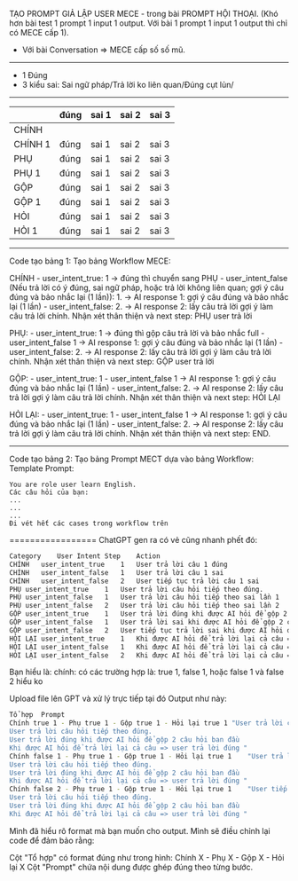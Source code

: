 TẠO PROMPT GIẢ LẬP USER MECE - trong bài PROMPT HỘI THOẠI. (Khó hơn bài test 1 prompt 1 input 1 output. Với bài 1 prompt 1 input 1 output thì chỉ có MECE cấp 1). 
- Với bài Conversation => MECE cấp số số mũ. 

-----
- 1 Đúng 
- 3 kiểu sai: Sai ngữ pháp/Trả lời ko liên quan/Đúng cụt lủn/

----

|        | đúng | sai 1 | sai 2 | sai 3 |
|--------|------|------|------|------|
| CHÍNH  |      |      |      |      |
| CHÍNH 1 | đúng | sai 1 | sai 2 | sai 3 |
| PHỤ    | đúng | sai 1 | sai 2 | sai 3 |
| PHỤ 1  | đúng | sai 1 | sai 2 | sai 3 |
| GỘP    | đúng | sai 1 | sai 2 | sai 3 |
| GỘP 1  | đúng | sai 1 | sai 2 | sai 3 |
| HỎI    | đúng | sai 1 | sai 2 | sai 3 |
| HỎI 1  | đúng | sai 1 | sai 2 | sai 3 |


---
Code tạo bảng 1: Tạo bảng Workflow MECE: 

CHÍNH  - user_intent_true: 1 -> đúng thì chuyển sang PHỤ
       - user_intent_false (Nếu trả lời có ý đúng, sai ngữ pháp, hoặc trả lời không liên quan; gợi ý câu đúng và bảo nhắc lại (1 lần)): 1. -> AI response 1: gợi ý câu đúng và bảo nhắc lại (1 lần)
       - user_intent_false: 2. -> AI response 2: lấy câu trả lời gợi ý làm câu trả lời chính. Nhận xét thân thiện và next step: PHỤ
user trả lời

PHỤ: 
       - user_intent_true: 1 -> đúng thì gộp câu trả lời và bảo nhắc full
       - user_intent_false 1 -> AI response 1: gợi ý câu đúng và bảo nhắc lại (1 lần)
       - user_intent_false: 2. -> AI response 2: lấy câu trả lời gợi ý làm câu trả lời chính. Nhận xét thân thiện và next step: GỘP
user trả lời


GỘP: 
       - user_intent_true: 1
       - user_intent_false 1 -> AI response 1: gợi ý câu đúng và bảo nhắc lại (1 lần)
       - user_intent_false: 2. -> AI response 2: lấy câu trả lời gợi ý làm câu trả lời chính. Nhận xét thân thiện và next step: HỎI LẠI


HỎI LẠI: 
       - user_intent_true: 1
       - user_intent_false 1 -> AI response 1: gợi ý câu đúng và bảo nhắc lại (1 lần)
       - user_intent_false: 2. -> AI response 2: lấy câu trả lời gợi ý làm câu trả lời chính. Nhận xét thân thiện và next step: END. 

---
Code tạo bảng 2: Tạo bảng Prompt MECT dựa vào bảng Workflow: 
Template Prompt: 
```
You are role user learn English. 
Các câu hỏi của bạn: 
...
...
...
Đi vét hết các cases trong workflow trên
```


=================
ChatGPT gen ra có vẻ cũng nhanh phết đó: 


```bash
Category	User Intent	Step	Action
CHÍNH	user_intent_true	1	User trả lời câu 1 đúng 
CHÍNH	user_intent_false	1	User trả lời câu 1 sai 
CHÍNH	user_intent_false	2	User tiếp tục trả lời câu 1 sai 
PHỤ	user_intent_true	1	User trả lời câu hỏi tiếp theo đúng. 
PHỤ	user_intent_false	1	User trả lời câu hỏi tiếp theo sai lần 1 
PHỤ	user_intent_false	2	User trả lời câu hỏi tiếp theo sai lần 2
GỘP	user_intent_true	1	User trả lời đúng khi được AI hỏi để gộp 2 câu hỏi ban đầu 
GỘP	user_intent_false	1	User trả lời sai khi được AI hỏi để gộp 2 câu hỏi ban đầu 
GỘP	user_intent_false	2	User tiếp tục trả lời sai khi được AI hỏi để gộp 2 câu hỏi ban đầu 
HỎI LẠI	user_intent_true	1	Khi được AI hỏi để trả lời lại cả câu => user trả lời đúng 
HỎI LẠI	user_intent_false	1	Khi được AI hỏi để trả lời lại cả câu => user trả lời sai. 
HỎI LẠI	user_intent_false	2	Khi được AI hỏi để trả lời lại cả câu => user tiếp tục trả lời sai. 


```

Bạn hiểu là: chính: có các trường hợp là: true 1, false 1, hoặc false 1 và false 2 hiểu ko 

Upload file lên GPT và xử lý trực tiếp tại đó
Output như này: 
```bash
Tổ hợp 	Prompt
Chính true 1 - Phụ true 1 - Gộp true 1 - Hỏi lại true 1	"User trả lời câu 1 đúng 
User trả lời câu hỏi tiếp theo đúng. 
User trả lời đúng khi được AI hỏi để gộp 2 câu hỏi ban đầu 
Khi được AI hỏi để trả lời lại cả câu => user trả lời đúng "
Chính false 1 - Phụ true 1 - Gộp true 1 - Hỏi lại true 1	"User trả lời câu 1 sai 
User trả lời câu hỏi tiếp theo đúng. 
User trả lời đúng khi được AI hỏi để gộp 2 câu hỏi ban đầu 
Khi được AI hỏi để trả lời lại cả câu => user trả lời đúng "
Chính false 2 - Phụ true 1 - Gộp true 1 - Hỏi lại true 1	"User tiếp tục trả lời câu 1 sai 
User trả lời câu hỏi tiếp theo đúng. 
User trả lời đúng khi được AI hỏi để gộp 2 câu hỏi ban đầu 
Khi được AI hỏi để trả lời lại cả câu => user trả lời đúng "
```

Mình đã hiểu rõ format mà bạn muốn cho output. Mình sẽ điều chỉnh lại code để đảm bảo rằng:

Cột "Tổ hợp" có format đúng như trong hình: Chính X - Phụ X - Gộp X - Hỏi lại X
Cột "Prompt" chứa nội dung được ghép đúng theo từng bước.